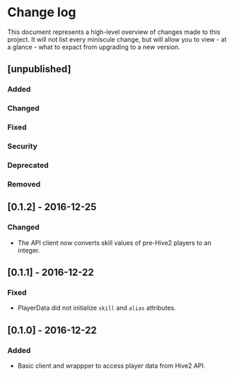 # Change log

This document represents a high-level overview of changes made to this project.
It will not list every miniscule change, but will allow you to view - at a
glance - what to expact from upgrading to a new version.

## [unpublished]

### Added

### Changed

### Fixed

### Security

### Deprecated

### Removed


## [0.1.2] - 2016-12-25

### Changed

- The API client now converts skill values of pre-Hive2 players to an integer.


## [0.1.1] - 2016-12-22

### Fixed

- PlayerData did not initialize `skill` and `alias` attributes.


## [0.1.0] - 2016-12-22

### Added

- Basic client and wrappper to access player data from Hive2 API.
